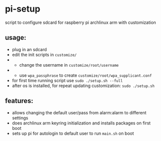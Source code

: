 # pi-setup
script to configure sdcard for raspberry pi archlinux arm with customization

## usage:
* plug in an sdcard
* edit the init scripts in `customize/`
* * change the username in `customize/root/username`
* * use `wpa_passphrase` to create `customize/root/wpa_supplicant.conf`
* for first time running script use `sudo ./setup.sh --full`
* after os is installed, for repeat updating customization: `sudo ./setup.sh`

## features:
* allows changing the default user/pass from alarm:alarm to different settings
* does archlinux arm keyring initialization and installs packages on first boot
* sets up pi for autologin to default user to run `main.sh` on boot
